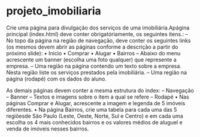 # projeto_imobiliaria

Crie uma página para divulgação dos serviços de uma imobiliária.Apágina
principal (index.html) deve conter obrigatóriamente, os seguintes itens.:
– No topo da página na região de navegação, deve conter os seguintes links
(os mesmos devem abrir as páginas conforme a descrição a partir do
próximo slide):
• Inicio
• Comprar
• Alugar
• Bairros
– Abaixo do menu acrescente um banner (escolha uma foto qualquer) que
represente a empresa.
– Uma região na página contendo um texto sobre a empresa. Nesta região
liste os serviços prestados pela imobiliária.
– Uma região na página (rodapé) com os dados do aluno.

As demais páginas devem conter a mesma estrutura do index:
– Navegação
– Banner
– Textos e imagens sobre o item a qual se refere
– Rodapé
• Nas páginas Comprar e Alugar, acrescente a imagem e legenda de
5 imóveis diferentes.
• Na página Bairros, crie uma tabela para cada uma das 5 regiõesde
São Paulo (Leste, Oeste, Norte, Sul e Centro) e em cada uma
escolha os 4 mais conhecidos bairros e os valores médios de
aluguel e venda de imóveis nesses bairros.
